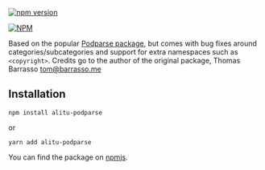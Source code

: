 [![npm version](https://badge.fury.io/js/alitu-podparse.svg)](https://badge.fury.io/js/alitu-podparse)

[![NPM](https://nodei.co/npm/alitu-podparse.png)](https://nodei.co/npm/alitu-podparse.png)

Based on the popular [Podparse package](https://github.com/jbierfeldt/podcast-feed-parser/), but comes with bug fixes around categories/subcategories and support for extra namespaces such as `<copyright>`.
Credits go to the author of the original package, Thomas Barrasso <tom@barrasso.me>

## Installation

```
npm install alitu-podparse
```

or

```
yarn add alitu-podparse
```

You can find the package on [npmjs](https://www.npmjs.com/package/alitu-podparse).


